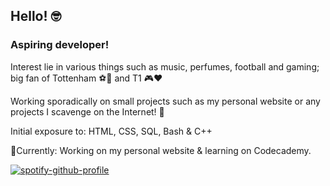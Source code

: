 ## Hello! :nerd_face:

### Aspiring developer! 
Interest lie in various things such as music, perfumes, football and gaming; big fan of Tottenham ⚽:white_heart: and T1 🎮❤️

Working sporadically on small projects such as my personal website or any projects I scavenge on the Internet! :frog:	

Initial exposure to: HTML, CSS, SQL, Bash & C++


📍Currently: Working on my personal website & learning on Codecademy.


[![spotify-github-profile](https://spotify-github-profile.vercel.app/api/view?uid=hoang-khang.le&cover_image=true&theme=novatorem&bar_color=53b14f&bar_color_cover=true)](https://github.com/kittinan/spotify-github-profile)
